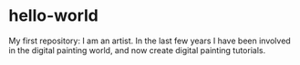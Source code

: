 # hello-world
My first repository:
I am an  artist. In the last few years I have been involved in the digital painting world, and now create digital painting tutorials.
